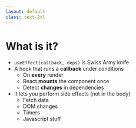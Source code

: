 ```yaml
---
layout: default
class: text-2xl
---
```


# What is it?

- `useEffect(callback, deps)` is Swiss Army knife
- A hook that runs a **callback** under conditions
  - On **every** render
  - React **mounts** the component once
  - Detect **changes** in dependencies
- It lets you perform side effects (not in the body)
  - Fetch data
  - DOM changes
  - Timers
  - Javascript stuff

